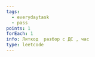 ```yaml
---
tags:
  - everydaytask
  - pass
points: 1
forEach: 1
info: Литкод  разбор с ДС , час
type: leetcode
---
```

